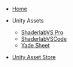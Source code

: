 * [<span class="iconfont icon-book3"> </span>Home](https://www.amlovey.com)

* <span class="iconfont icon-yingyongguanli"> </span>Unity Assets
  * [ShaderlabVS Pro](https://www.amlovey.com/shaderlabvs/)
  * [ShaderlabVSCode](https://www.amlovey.com/shaderlabvscode/)
  * [Yade Sheet](https://www.amlovey.com/YadeDocs/#/)
  <!-- * [A+ Assets Explorer 2](https://www.amlovey.com/assetexplorer2/assetsexplorer/)
  * [A+ Assets Explorer](https://www.amlovey.com/assetexplorer/manual/) -->

* [<span class="iconfont icon-fenxiangfangshi"> </span>Unity Asset Store](https://assetstore.unity.com/publishers/18895?aid=1011lGoJ)